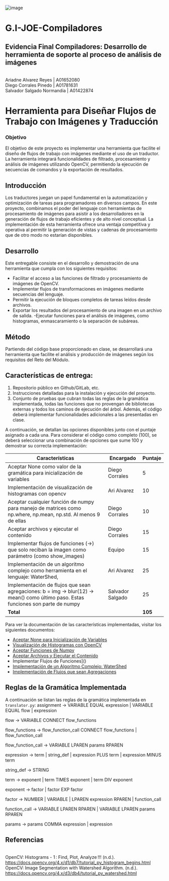 ![image](https://github.com/ariigat0/G.I-JOE-Compiladores/assets/70560259/6f14f275-44a7-4397-994f-4df941601ba9)

# G.I-JOE-Compiladores
## Evidencia Final Compiladores: Desarrollo de herramienta de soporte al proceso de análisis de imágenes

<br> Ariadne Alvarez Reyes                      | A01652080
<br> Diego Corrales Pinedo                      | A01781631
<br> Salvador Salgado Normandia                 | A01422874

# Herramienta para Diseñar Flujos de Trabajo con Imágenes y Traducción
### Objetivo
El objetivo de este proyecto es implementar una herramienta que facilite el diseño de flujos de trabajo con imágenes mediante el uso de un traductor. La herramienta integrará funcionalidades de filtrado, procesamiento y análisis de imágenes utilizando OpenCV, permitiendo la ejecución de secuencias de comandos y la exportación de resultados.

## Introducción
Los traductores juegan un papel fundamental en la automatización y optimización de tareas para programadores en diversos campos. En este proyecto, combinamos el poder del lenguaje con herramientas de procesamiento de imágenes para asistir a los desarrolladores en la generación de flujos de trabajo eficientes y de alto nivel conceptual. La implementación de esta herramienta ofrece una ventaja competitiva y operativa al permitir la generación de vistas y cadenas de procesamiento que de otro modo no estarían disponibles.

## Desarrollo
Este entregable consiste en el desarrollo y demostración de una herramienta que cumpla con los siguientes requisitos:

- Facilitar el acceso a las funciones de filtrado y procesamiento de imágenes de OpenCV.
- Implementar flujos de transformaciones en imágenes mediante secuencias del lenguaje.
- Permitir la ejecución de bloques completos de tareas leídos desde archivos.
- Exportar los resultados del procesamiento de una imagen en un archivo de salida.
-Ejecutar funciones para el análisis de imágenes, como histogramas, enmascaramiento o la separación de subáreas.

## Método
Partiendo del código base proporcionado en clase, se desarrollará una herramienta que facilite el análisis y producción de imágenes según los requisitos del Reto del Módulo.

## Características de entrega:

1. Repositorio público en Github/GitLab, etc.
2. Instrucciones detalladas para la instalación y ejecución del proyecto.
3. Conjunto de pruebas que cubran todas las reglas de la gramática implementada, todas las funciones que no provengan de bibliotecas externas y todos los caminos de ejecución del árbol. Además, el código deberá implementar funcionalidades adicionales a las presentadas en clase.

A continuación, se detallan las opciones disponibles junto con el puntaje asignado a cada una. Para considerar el código como completo (100), se deberá seleccionar una combinación de opciones que sume 100 y demostrar su correcta implementación:

| Características | Encargado    | Puntaje     |
|----------------|--------------|-------------|
| Aceptar None como valor de la gramática para inicialización de variables | Diego Corrales | 5 |
| Implementación de visualización de histogramas con opencv   | Ari  Alvarez |  10  |
| Aceptar cualquier función de numpy para manejo de matrices como np.where, np.mean, np.std. Al menos 9 de ellas | Diego Corrales    |  10 |
| Aceptar archivos y ejecutar el contenido    | 	Diego Corrales  |  15  |
| Implementar flujos de funciones (->) que solo reciban la imagen como parámetro (como show_images)   | Equipo  |  15  |
| Implementación de un algoritmo complejo como herramienta en el lenguaje: WaterShed,  | Ari  Alvarez |  25 |
| Implementación de flujos que sean agregaciones: b = img -> blur(12) -> mean() como último paso. Estas funciones son parte de numpy    | Salvador Salgado  |  25  |
| **Total**    |    |  **105**        |

Para ver la documentación de las características implementadas, visitar los siguientes documentos:
- [Aceptar None para Inicialización de Variables]()
- [Visualización de Histogramas con OpenCV](Histograma_opencv.md)
- [Aceptar Funciones de Numpy](AceptarNumpy.md)
- [Aceptar Archivos y Ejecutar el Contenido](AceptarArchivos.md)
- Implementar Flujos de Funciones]()
- [Implementación de un Algoritmo Complejo: WaterShed](Algoritmo_WaterShed.md)
- [Implementación de Flujos que sean Agregaciones]()

## Reglas de la Gramática Implementada
A continuación se listan las reglas de la gramática implementada en `translator.py`:
assignment          -> VARIABLE EQUAL expression
                     | VARIABLE EQUAL flow
                     | expression
                     
flow                -> VARIABLE CONNECT flow_functions

flow_functions      -> flow_function_call CONNECT flow_functions
                     | flow_function_call
                     
flow_function_call  -> VARIABLE LPAREN params RPAREN

expression          -> term
                     | string_def
                     | expression PLUS term
                     | expression MINUS term
                     
string_def          -> STRING

term                -> exponent
                     | term TIMES exponent
                     | term DIV exponent
                     
exponent            -> factor
                     | factor EXP factor
                     
factor              -> NUMBER
                     | VARIABLE
                     | LPAREN expression RPAREN
                     | function_call
                     
function_call       -> VARIABLE LPAREN RPAREN
                     | VARIABLE LPAREN params RPAREN
                     
params              -> params COMMA expression
                     | expression

## Referencias
<br> OpenCV: Histograms - 1 : Find, Plot, Analyze !!! (n.d.). https://docs.opencv.org/4.x/d1/db7/tutorial_py_histogram_begins.html
<br> OpenCV: Image Segmentation with Watershed Algorithm. (n.d.). https://docs.opencv.org/4.x/d3/db4/tutorial_py_watershed.html
